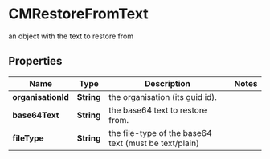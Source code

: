 

# CMRestoreFromText

an object with the text to restore from

## Properties

| Name | Type | Description | Notes |
|------------ | ------------- | ------------- | -------------|
|**organisationId** | **String** | the organisation (its guid id). |  |
|**base64Text** | **String** | the base64 text to restore from. |  |
|**fileType** | **String** | the file-type of the base64 text (must be text/plain) |  |



